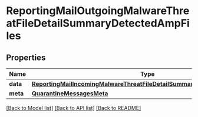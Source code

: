 # ReportingMailOutgoingMalwareThreatFileDetailSummaryDetectedAmpFiles

## Properties
Name | Type | Description | Notes
------------ | ------------- | ------------- | -------------
**data** | [**ReportingMailIncomingMalwareThreatFileDetailSummaryDetectedAmpFilesData**](ReportingMailIncomingMalwareThreatFileDetailSummaryDetectedAmpFilesData.md) |  | [optional] 
**meta** | [**QuarantineMessagesMeta**](QuarantineMessagesMeta.md) |  | [optional] 

[[Back to Model list]](../README.md#documentation-for-models) [[Back to API list]](../README.md#documentation-for-api-endpoints) [[Back to README]](../README.md)

